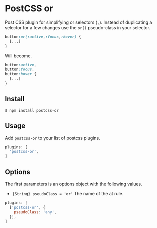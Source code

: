 # PostCSS or

Post CSS plugin for simplifying or selectors (`,`). Instead of duplicating a selector for a few changes use the `or()` pseudo-class in your selector.

```CSS
button:or(:active,:focus,:hover) {
  [...]
}
```

Will become.

```CSS
button:active,
button:focus,
button:hover {
  [...]
}
```

## Install

```
$ npm install postcss-or
```

## Usage

Add `postcss-or` to your list of postcss plugins.

```JavaScript
plugins: [
  'postcss-or',
]
```

## Options

The first parameters is an options object with the following values.

- `{String} pseudoClass = 'or'` The name of the at rule.

```JavaScript
plugins: [
  ['postcss-or', {
    pseudoClass: 'any',
  }],
]
```
